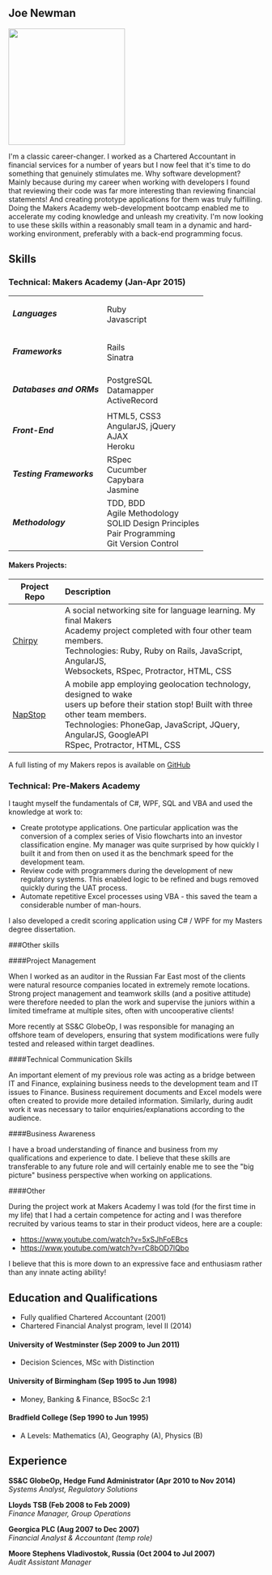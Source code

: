 ## Joe Newman

<img alt="" class="avatar" data-user="10389057" height="230" src="https://avatars1.githubusercontent.com/u/10389057?v=3&amp;s=460" width="230">

I'm a classic career-changer. I worked as a Chartered Accountant in financial services for a number of years but I now feel that it's time to do something that genuinely stimulates me. Why software development? Mainly because during my career when working with developers I found that reviewing their code was far more interesting than reviewing financial statements! And creating prototype applications for them was truly fulfilling. Doing the Makers Academy web-development bootcamp enabled me to accelerate my coding knowledge and unleash my creativity. I'm now looking to use these skills within a reasonably small team in a dynamic and hard-working environment, preferably with a back-end programming focus.


## Skills

### Technical: Makers Academy (Jan-Apr 2015)

<table>
  <tbody>
   <tr>
    <td><h5>Languages</h5></td>
    <td>Ruby<br>Javascript</td>
  </tr>
  <tr>
    <td><h5>Frameworks</h5></td>
    <td>Rails<br>Sinatra</td>
  </tr>
  <tr>
    <td><h5>Databases and ORMs</h5></td>
    <td>PostgreSQL<br>Datamapper<br>ActiveRecord</td>
  </tr>
  <tr>
    <td><h5>Front-End</h5></td>
    <td>HTML5, CSS3<br>AngularJS, jQuery<br>AJAX<br>Heroku</td>
  </tr>
  <tr>
    <td><h5>Testing Frameworks</h5></td>
    <td>RSpec<br>Cucumber<br>Capybara<br>Jasmine</td>
  </tr>
  <tr>
    <td><h5>Methodology</h5></td>
    <td>TDD, BDD<br>Agile Methodology<br>SOLID Design Principles<br>Pair Programming<br>Git Version Control</td>
  </tr>
</tbody>
</table>

#### Makers Projects:

Project Repo | Description
-------------|:------------
[Chirpy](https://github.com/jjnewman/languageapp-chirpy)| A social networking site for language learning. My final Makers <br>Academy project completed with four other team members.<br>Technologies: Ruby, Ruby on Rails, JavaScript, AngularJS, <br>Websockets, RSpec, Protractor, HTML, CSS
[NapStop](https://github.com/jjnewman/NapStop) | A mobile app employing geolocation technology, designed to wake  <br>users up before their station stop! Built with three other team members.<br>Technologies: PhoneGap, JavaScript, JQuery, AngularJS, GoogleAPI <br>RSpec, Protractor, HTML, CSS

A full listing of my Makers repos is available on [GitHub](https://github.com/jjnewman)


### Technical: Pre-Makers Academy

I taught myself the fundamentals of C#, WPF, SQL and VBA and used the knowledge at work to:
- Create prototype applications. One particular application was the conversion of a complex series of Visio flowcharts into an investor classification engine. My manager was quite surprised by how quickly I built it and from then on used it as the benchmark speed for the development team.
- Review code with programmers during the development of new regulatory systems. This enabled logic to be refined and bugs removed quickly during the UAT process.
- Automate repetitive Excel processes using VBA - this saved the team a considerable number of man-hours.

I also developed a credit scoring application using C# / WPF for my Masters degree dissertation.

###Other skills

####Project Management

When I worked as an auditor in the Russian Far East most of the clients were natural resource companies located in extremely remote locations. Strong project management and teamwork skills (and a positive attitude) were therefore needed to plan the work and supervise the juniors within a limited timeframe at multiple sites, often with uncooperative clients!

More recently at SS&C GlobeOp, I was responsible for managing an offshore team of developers, ensuring that system modifications were fully tested and released within target deadlines.

####Technical Communication Skills

An important element of my previous role was acting as a bridge between IT and Finance, explaining business needs to the development team and IT issues to Finance. Business requirement documents and Excel models were often created to provide more detailed information. 
Similarly, during audit work it was necessary to tailor enquiries/explanations according to the audience.

####Business Awareness

I have a broad understanding of finance and business from my qualifications and experience to date. I believe that these skills are transferable to any future role and will certainly enable me to see the "big picture" business perspective when working on applications.

####Other

During the project work at Makers Academy I was told (for the first time in my life) that I had a certain competence for acting and I was therefore recruited by various teams to star in their product videos, here are a couple:
- https://www.youtube.com/watch?v=5xSJhFoEBcs
- https://www.youtube.com/watch?v=rC8bOD7lQbo

I believe that this is more down to an expressive face and enthusiasm rather than any innate acting ability!


## Education and Qualifications

- Fully qualified Chartered Accountant (2001)
- Chartered Financial Analyst program, level II (2014)

#### University of Westminster (Sep 2009 to Jun 2011)
- Decision Sciences, MSc with Distinction

#### University of Birmingham (Sep 1995 to Jun 1998)
- Money, Banking & Finance, BSocSc 2:1

#### Bradfield College (Sep 1990 to Jun 1995)
- A Levels: Mathematics (A), Geography (A), Physics (B)

## Experience

**SS&C GlobeOp, Hedge Fund Administrator (Apr 2010 to Nov 2014)**  
*Systems Analyst, Regulatory Solutions*

**Lloyds TSB (Feb 2008 to Feb 2009)**  
*Finance Manager, Group Operations*

**Georgica PLC (Aug 2007 to Dec 2007)**  
*Financial Analyst & Accountant (temp role)*

**Moore Stephens Vladivostok, Russia (Oct 2004 to Jul 2007)**  
*Audit Assistant Manager*
